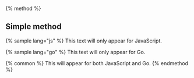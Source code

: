{% method %}
## Simple method

{% sample lang="js" %}
This text will only appear for JavaScript.

{% sample lang="go" %}
This text will only appear for Go.

{% common %}
This will appear for both JavaScript and Go.
{% endmethod %}